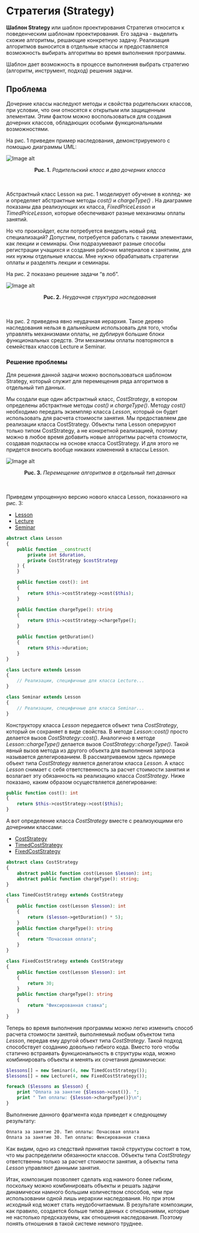 # Стратегия (Strategy)

**Шаблон Strategy** или шаблон проектирования Стратегия относится к поведенческим шаблонам проектирования. Его задача - выделить схожие алгоритмы, решающие конкретную задачу. Реализация алгоритмов выносится в отдельные классы и предоставляется возможность выбирать алгоритмы во время выполнения программы.

Шаблон дает возможность в процессе выполнения выбрать стратегию (алгоритм, инструмент, подход) решения задачи.

## Проблема

Дочерние классы наследуют методы и свойства родительских классов, при условии, что они относятся к открытым или защищенным элементам. Этим фактом можно воспользоваться для создания дочерних классов, обладающих особыми функциональными возможностями.

На рис. 1 приведен пример наследования, демонстрируемого с помощью диаграммы UML:

![Image alt](https://github.com/IlnarAhm/php-design-patterns/raw/main/Strategy/img/UML-1.png)

<figcaption align="center"><b>Puc. 1.</b> <i>Родительский класс и два дочерних класса</i></figcaption>
<br/><br/>

Абстрактный класс Lesson на рис. 1 моделирует обучение в коллед- же и определяет абстрактные методы _cost()_ и _chargeType()_ . На диаграмме показаны два реализующих их класса, _FixedPriceLesson_ и _TimedPriceLesson_, которые обеспечивают разные механизмы оплаты занятий.

Но что произойдет, если потребуется внедрить новый ряд специализаций? Допустим, потребуется работать с такими элементами, как лекции и семинары. Они подразумевают разные способы регистрации учащихся и создания рабочих материалов к занятиям, для них нужны отдельные классы. Мне нужно обрабатывать стратегии оплаты и разделять лекции и семинары.

На рис. 2 показано решение задачи “в лоб”.

![Image alt](https://github.com/IlnarAhm/php-design-patterns/raw/main/Strategy/img/UML-2.png)

<figcaption align="center"><b>Puc. 2.</b> <i>Неудачная структура наследования</i></figcaption>
<br/><br/>

На рис. 2 приведена явно неудачная иерархия. Такое дерево наследования нельзя в дальнейшем использовать для того, чтобы управлять механизмами оплаты, не дублируя большие блоки функциональных средств. Эти механизмы оплаты повторяются в семействах классов Lecture и Seminar.

### Решение проблемы

Для решения данной задачи можно воспользоваться шаблоном Strategy, который служит для перемещения ряда алгоритмов в отдельный тип данных.

Мы создали еще один абстрактный класс, _CostStrategy_, в котором определены абстрактные методы _cost()_ и _chargeType()_. Методу _cost()_ необходимо передать экземпляр класса _Lesson_, который он будет использовать для расчета стоимости занятия. Мы предоставляем две реализации класса CostStrategy. Объекты типа Lesson оперируют только типом CostStrategy, а не конкретной реализацией, поэтому можно в любое время добавить новые алгоритмы расчета стоимости, создавая подклассы на основе класса CostStrategy. И для этого не придется вносить вообще никаких изменений в классы Lesson.

![Image alt](https://github.com/IlnarAhm/php-design-patterns/raw/main/Strategy/img/UML-3.png)

<figcaption align="center"><b>Puc. 3.</b> <i>Перемещение алгоритмов в отдельный тип данных</i></figcaption>
<br/><br/>

Приведем упрощенную версию нового класса Lesson, показанного на рис. 3:

-   [Lesson](https://github.com/IlnarAhm/php-design-patterns/tree/main/Strategy/Lesson.php)
-   [Lecture](https://github.com/IlnarAhm/php-design-patterns/tree/main/Strategy/Lecture.php)
-   [Seminar](https://github.com/IlnarAhm/php-design-patterns/tree/main/Strategy/Seminar.php)

```php
abstract class Lesson
{
    public function __construct(
        private int $duration,
        private CostStrategy $costStrategy
    ) {
    }

    public function cost(): int
    {
        return $this->costStrategy->cost($this);
    }

    public function chargeType(): string
    {
        return $this->costStrategy->chargeType();
    }

    public function getDuration()
    {
        return $this->duration;
    }
}

class Lecture extends Lesson
{
    // Реализации, специфичные для класса Lecture...
}

class Seminar extends Lesson
{
    // Реализации, специфичные для класса Seminar...
}
```

Конструктору класса _Lesson_ передается объект типа _CostStrategy_, который он сохраняет в виде свойства. В методе _Lesson::cost()_ просто делается вызов _CostStrategy::cost()_. Аналогично в методе _Lesson::chargeType()_ делается вызов _CostStrategy::chargeType()_. Такой явный вызов метода из другого объекта для выполнения запроса называется делегированием. В рассматриваемом здесь примере объект типа _CostStrategy_ является делегатом класса _Lesson_. А класс _Lesson_ снимает с себя ответственность за расчет стоимости занятия и возлагает эту обязанность на реализацию класса _CostStrategy_. Ниже показано, каким образом осуществляется делегирование:

```php
public function cost(): int
{
    return $this->costStrategy->cost($this);
}
```

А вот определение класса _CostStrategy_ вместе с реализующими его дочерними классами:

-   [CostStrategy](https://github.com/IlnarAhm/php-design-patterns/tree/main/Strategy/CostStrategy.php)
-   [TimedCostStrategy](https://github.com/IlnarAhm/php-design-patterns/tree/main/Strategy/TimedCostStrategy.php)
-   [FixedCostStrategy](https://github.com/IlnarAhm/php-design-patterns/tree/main/Strategy/FixedCostStrategy.php)

```php
abstract class CostStrategy
{
    abstract public function cost(Lesson $lesson): int;
    abstract public function chargeType(): string;
}

class TimedCostStrategy extends CostStrategy
{
    public function cost(Lesson $lesson): int
    {
        return ($lesson->getDuration() * 5);
    }
    public function chargeType(): string
    {
        return "Почасовая оплата";
    }
}

class FixedCostStrategy extends CostStrategy
{
    public function cost(Lesson $lesson): int
    {
        return 30;
    }
    public function chargeType(): string
    {
        return "Фиксированная ставка";
    }
}
```

Теперь во время выполнения программы можно легко изменить способ расчета стоимости занятий, выполняемый любым объектом типа _Lesson_, передав ему другой объект типа _CostStrategy_. Такой подход способствует созданию довольно гибкого кода. Вместо того чтобы статично встраивать функциональность в структуры кода, можно комбинировать объекты и менять их сочетания динамически:

```php
$lessons[] = new Seminar(4, new TimedCostStrategy());
$lessons[] = new Lecture(4, new FixedCostStrategy());

foreach ($lessons as $lesson) {
    print "Оплата за занятие {$lesson->cost()}. ";
    print " Тип оплаты: {$lesson->chargeType()}\n";
}
```

Выполнение данного фрагмента кода приведет к следующему результату:

```zsh
Оплата за занятие 20. Тип оплаты: Почасовая оплата
Оплата за занятие 30. Тип оплаты: Фиксированная ставка
```

Как видим, одно из следствий принятия такой структуры состоит в том, что мы распределили обязанности классов. Объекты типа _CostStrategy_ ответственны только за расчет стоимости занятия, а объекты типа _Lesson_ управляют данными занятия.

Итак, композиция позволяет сделать код намного более гибким, поскольку можно комбинировать объекты и решать задачи динамически намного большим количеством способов, чем при использовании одной лишь иерархии наследования. Но при этом исходный код может стать неудобочитаемым. В результате композиции, как правило, создается больше типов данных с отношениями, которые не настолько предсказуемы, как отношения наследования. Поэтому понять отношения в такой системе немного труднее.
